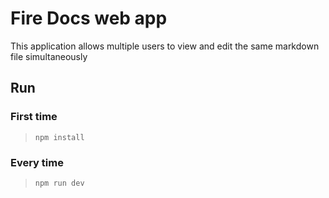 # Fire Docs web app

This application allows multiple users to view and edit the same markdown file simultaneously

## Run
### First time
> `npm install`
### Every time
> `npm run dev`
